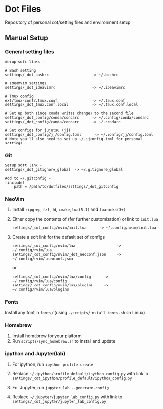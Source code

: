 # Dot Files

Repository of personal dot/setting files and environment setup

## Manual Setup

### General setting files
```
Setup soft links -

# Bash setting
settings/_dot_bashrc                    -> ~/.bashrc

# Ideamvim settings
settings/_dot_ideavimrc                 -> ~/.ideavimrc

# Tmux config
ext/tmux-conf/.tmux.conf                -> ~/.tmux.conf
settings/_dot_tmux.conf.local           -> ~/.tmux.conf.local

# Set up both since conda writes changes to the second file
settings/_dot_config/conda/condarc      -> ~/.config/conda/condarc
settings/_dot_config/conda/condarc      -> ~/.condarc

# Set configs for jujutsu (jj)
settings/_dot_config/jj/config.toml      -> ~/.config/jj/config.toml
# Note you'll also need to set up ~/.jjconfig.toml for personal settings

```

### Git
```
Setup soft link -
settings/_dot_gitignore_global  -> ~/.gitignore_global

Add to ~/.gitconfig -
[include]
    path = /path/to/dotfiles/settings/_dot_gitconfig
```

### NeoVim

1. Install `ripgrep`, `fzf`, `fd`, `cmake`, `lua(5.1)` and `luarocks(3+)`

2. Either copy the contents of (for further customization) or link to `init.lua`

    ```
    settings/_dot_config/nvim/init.lua      -> ~/.config/nvim/init.lua
    ```

3. Create a soft link for the default set of configs

    ```
    settings/_dot_config/nvim/lua                   -> ~/.config/nvim/lua
    settings/_dot_config/nvim/_dot_neoconf.json     -> ~/.config/nvim/.neoconf.json
    ```

    or

    ```
    settings/_dot_config/nvim/lua/config      -> ~/.config/nvim/lua/config
    settings/_dot_config/nvim/lua/plugins     -> ~/.config/nvim/lua/plugins
    ```

### Fonts
Install any font in `fonts/` (using `./scripts/install_fonts.sh` on Linux)

### Homebrew

1. Install homebrew for your platform
2. Run `scripts/sync_homebrew.sh` to install and update

### ipython and Jupyter(lab)

1. For ipython, run `ipython profile create`
2. Replace `~/.ipython/profile_default/ipython_config.py` with link to `settings/_dot_ipython/profile_default/ipython_config.py`

3. For Jupyter, run `jupyter lab --generate-config`
4. Replace `~/.jupyter/jupyter_lab_config.py` with link to `settings/_dot_jupyter/jupyter_lab_config.py`
